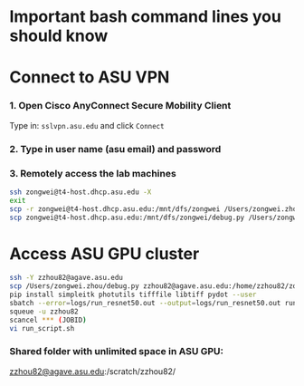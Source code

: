 # Important bash command lines you should know

# Connect to ASU VPN
### 1. Open Cisco AnyConnect Secure Mobility Client
Type in: `sslvpn.asu.edu` and click `Connect`

### 2. Type in user name (asu email) and password

### 3. Remotely access the lab machines
```bash
ssh zongwei@t4-host.dhcp.asu.edu -X
exit
scp -r zongwei@t4-host.dhcp.asu.edu:/mnt/dfs/zongwei /Users/zongwei.zhou/
scp zongwei@t4-host.dhcp.asu.edu:/mnt/dfs/zongwei/debug.py /Users/zongwei.zhou/
```

# Access ASU GPU cluster
```bash
ssh -Y zzhou82@agave.asu.edu
scp /Users/zongwei.zhou/debug.py zzhou82@agave.asu.edu:/home/zzhou82/zongwei.zhou/
pip install simpleitk photutils tifffile libtiff pydot --user
sbatch --error=logs/run_resnet50.out --output=logs/run_resnet50.out run_script.sh resnet50
squeue -u zzhou82
scancel *** (JOBID)
vi run_script.sh
```

### Shared folder with unlimited space in ASU GPU:
zzhou82@agave.asu.edu:/scratch/zzhou82/

